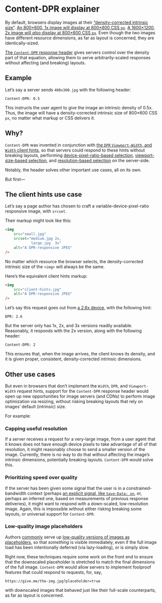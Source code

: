 # Content-DPR explainer

By default, browsers display images at their [“density-corrected intrinsic size”](https://html.spec.whatwg.org/multipage/images.html#density-corrected-intrinsic-width-and-height). [An 800×600, 1x image will display at 800×600 CSS `px`](https://codepen.io/eeeps/pen/mdbmbPq). [A 1600×1200, 2x image will *also* display at 800×600 CSS `px`](https://codepen.io/eeeps/pen/mdbmbEq). Even though the two images have different resource dimensions, as far as layout is concerned, they are identically-sized.

[The `Content-DPR` response header](https://whatpr.org/html/3774/e32a6f8...ddb0544/images.html#content-dpr) gives servers control over the density part of that equation, allowing them to serve arbitrarily-scaled responses without affecting (and breaking) layouts.

## Example

Let’s say a server sends `400x300.jpg` with the following header:

```
Content-DPR: 0.5
```

This instructs the user agent to give the image an intrinsic density of 0.5x. Thus, the image will have a density-corrected intrinsic size of 800×600 CSS `px`, no matter what markup or CSS delivers it.

## Why?

`Content-DPR` was invented in conjunction with [the `DPR` `Viewport-Width`, and `Width` client hints](https://whatpr.org/html/3774/e32a6f8...ddb0544/images.html#image-related-client-hints-request-headers), so that servers could respond to these hints without breaking layouts, performing [device-pixel-ratio-based selection](http://usecases.responsiveimages.org/#device-pixel-ratio-based-selection), [viewport-size-based selection](http://usecases.responsiveimages.org/#viewport-based-selection), and [resolution-based selection](http://usecases.responsiveimages.org/#resolution-based-selection) on the server-side.

Notably, the header solves other important use cases, all on its own.

But first—

## The client hints use case 

Let’s say a page author has chosen to craft a variable-device-pixel-ratio responsive image, with `srcset`.

Their markup might look like this:

```html
<img
	src="small.jpg"
	srcset="medium.jpg 2x,
	        large.jpg  3x"
	alt="A DPR-responsive JPEG"
/>
```

No matter which resource the browser selects, the density-corrected intrinsic size of the `<img>` will always be the same.

Here’s the equivalent client hints markup:

```html
<img
	src="client-hints.jpg"
	alt="A DPR-responsive JPEG"
/>
```

Let’s say this request goes out from [a 2.6x device](https://vizdevices.yesviz.com/devices/google-pixel2/), with the following hint:

```
DPR: 2.6
```

But the server only has 1x, 2x, and 3x versions readily available. Reasonably, it responds with the 2x version, along with the following header:

```
Content-DPR: 2
```

This ensures that, when the image arrives, the client knows its density, and it is given proper, consistent, density-corrected intrinsic dimensions.

## Other use cases

But even in browsers that don’t implement the `Width`, `DPR`, and `Viewport-Width` request hints, support for the `Content-DPR` response header would open up new opportunities for image servers (and CDNs) to perform image optimization via resizing, without risking breaking layouts that rely on images’ default (intrinsic) size.

For example:

### Capping useful resolution

If a server receives a request for a very-large image, from a user agent that it knows does not have enough device pixels to take advantage of all of that resolution, it might reasonably choose to send a smaller version of the image. Currently, there is no way to do that without affecting the image’s intrinsic dimensions, potentially breaking layouts. `Content-DPR` would solve this.

### Prioritizing speed over quality

If the server has been given some signal that the user is in a constrained-bandwidth context (perhaps [an explicit signal, like `Save-Data: on`](https://wicg.github.io/netinfo/#save-data-request-header-field), or, perhaps an inferred one, based on measurements of previous response deliveries), it might want to respond with a down-scaled, low-resolution image. Again, this is impossible without either risking breaking some layouts, or universal support for `Content-DPR`.

### Low-quality image placeholders

Authors [commonly](https://jmperezperez.com/more-progressive-image-loading/) serve up [low-quality versions of images as placeholders](https://www.guypo.com/introducing-lqip-low-quality-image-placeholders), so that *something* is visible immediately, even if the full image load has been intentionally deferred (via lazy-loading), or is simply slow.

Right now, these techniques require some work on the front end to ensure that the downscaled placeholder is stretched to match the final dimensions of the full image. `Content-DPR` would allow servers to implement foolproof features that could respond to requests, for, say,

```
https://give.me/the-img.jpg?placeholder=true
```

with downscaled images that behaved just like their full-scale counterparts, as far as layout is concerned.





